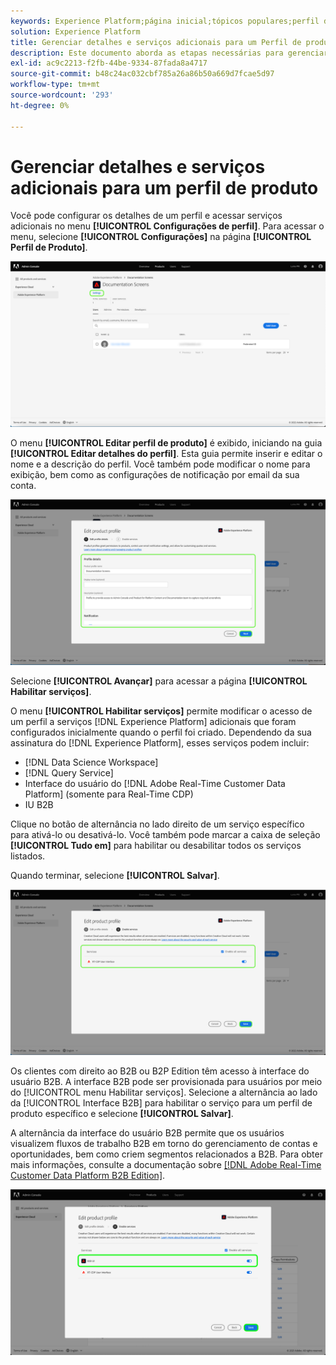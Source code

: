```yaml
---
keywords: Experience Platform;página inicial;tópicos populares;perfil de produto
solution: Experience Platform
title: Gerenciar detalhes e serviços adicionais para um Perfil de produto
description: Este documento aborda as etapas necessárias para gerenciar detalhes e serviços adicionais para um perfil de produto no Adobe Admin Console. Você pode configurar os detalhes de um perfil e o acesso a serviços adicionais no menu Configurações do perfil.
exl-id: ac9c2213-f2fb-44be-9334-87fada8a4717
source-git-commit: b48c24ac032cbf785a26a86b50a669d7fcae5d97
workflow-type: tm+mt
source-wordcount: '293'
ht-degree: 0%

---
```


# Gerenciar detalhes e serviços adicionais para um perfil de produto

Você pode configurar os detalhes de um perfil e acessar serviços adicionais no menu **[!UICONTROL Configurações de perfil]**. Para acessar o menu, selecione **[!UICONTROL Configurações]** na página **[!UICONTROL Perfil de Produto]**.

![configurações](../images/settings.png)

O menu **[!UICONTROL Editar perfil de produto]** é exibido, iniciando na guia **[!UICONTROL Editar detalhes do perfil]**. Esta guia permite inserir e editar o nome e a descrição do perfil. Você também pode modificar o nome para exibição, bem como as configurações de notificação por email da sua conta.

![editar-perfil-produto](../images/edit-product-profile.png)

Selecione **[!UICONTROL Avançar]** para acessar a página **[!UICONTROL Habilitar serviços]**.

O menu **[!UICONTROL Habilitar serviços]** permite modificar o acesso de um perfil a serviços [!DNL Experience Platform] adicionais que foram configurados inicialmente quando o perfil foi criado. Dependendo da sua assinatura do [!DNL Experience Platform], esses serviços podem incluir:

- [!DNL Data Science Workspace]
- [!DNL Query Service]
- Interface do usuário do [!DNL Adobe Real-Time Customer Data Platform] (somente para Real-Time CDP)
- IU B2B

Clique no botão de alternância no lado direito de um serviço específico para ativá-lo ou desativá-lo. Você também pode marcar a caixa de seleção **[!UICONTROL Tudo em]** para habilitar ou desabilitar todos os serviços listados.

Quando terminar, selecione **[!UICONTROL Salvar]**.

![habilitar-serviços](../images/enable-services.png)

Os clientes com direito ao B2B ou B2P Edition têm acesso à interface do usuário B2B. A interface B2B pode ser provisionada para usuários por meio do [!UICONTROL menu Habilitar serviços]. Selecione a alternância ao lado da [!UICONTROL Interface B2B] para habilitar o serviço para um perfil de produto específico e selecione **[!UICONTROL Salvar]**.

A alternância da interface do usuário B2B permite que os usuários visualizem fluxos de trabalho B2B em torno do gerenciamento de contas e oportunidades, bem como criem segmentos relacionados a B2B. Para obter mais informações, consulte a documentação sobre [[!DNL Adobe Real-Time Customer Data Platform B2B Edition]](../../rtcdp/b2b-overview.md).

![habilitar-b2b](../images/enable-b2b.png)